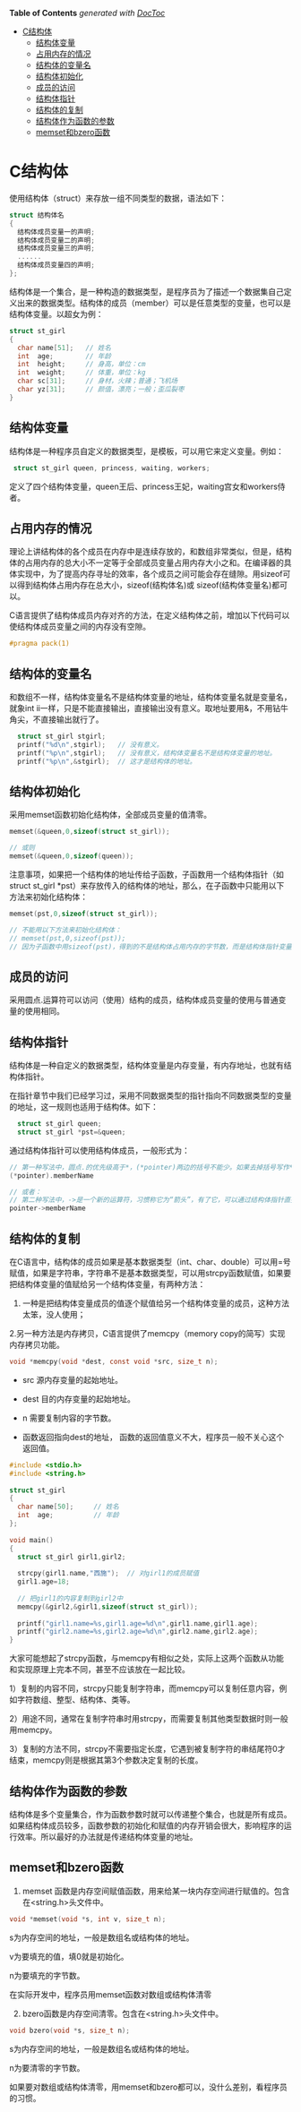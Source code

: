 <!-- START doctoc generated TOC please keep comment here to allow auto update -->
<!-- DON'T EDIT THIS SECTION, INSTEAD RE-RUN doctoc TO UPDATE -->
**Table of Contents**  *generated with [DocToc](https://github.com/thlorenz/doctoc)*

- [C结构体](#c%E7%BB%93%E6%9E%84%E4%BD%93)
  - [结构体变量](#%E7%BB%93%E6%9E%84%E4%BD%93%E5%8F%98%E9%87%8F)
  - [占用内存的情况](#%E5%8D%A0%E7%94%A8%E5%86%85%E5%AD%98%E7%9A%84%E6%83%85%E5%86%B5)
  - [结构体的变量名](#%E7%BB%93%E6%9E%84%E4%BD%93%E7%9A%84%E5%8F%98%E9%87%8F%E5%90%8D)
  - [结构体初始化](#%E7%BB%93%E6%9E%84%E4%BD%93%E5%88%9D%E5%A7%8B%E5%8C%96)
  - [成员的访问](#%E6%88%90%E5%91%98%E7%9A%84%E8%AE%BF%E9%97%AE)
  - [结构体指针](#%E7%BB%93%E6%9E%84%E4%BD%93%E6%8C%87%E9%92%88)
  - [结构体的复制](#%E7%BB%93%E6%9E%84%E4%BD%93%E7%9A%84%E5%A4%8D%E5%88%B6)
  - [结构体作为函数的参数](#%E7%BB%93%E6%9E%84%E4%BD%93%E4%BD%9C%E4%B8%BA%E5%87%BD%E6%95%B0%E7%9A%84%E5%8F%82%E6%95%B0)
  - [memset和bzero函数](#memset%E5%92%8Cbzero%E5%87%BD%E6%95%B0)

<!-- END doctoc generated TOC please keep comment here to allow auto update -->

# C结构体

使用结构体（struct）来存放一组不同类型的数据，语法如下：
```c
struct 结构体名
{
  结构体成员变量一的声明;
  结构体成员变量二的声明;
  结构体成员变量三的声明;
  ......
  结构体成员变量四的声明;
};
```
结构体是一个集合，是一种构造的数据类型，是程序员为了描述一个数据集自己定义出来的数据类型。结构体的成员（member）可以是任意类型的变量，也可以是结构体变量。以超女为例：

```c
struct st_girl
{
  char name[51];   // 姓名
  int  age;        // 年龄
  int  height;     // 身高，单位：cm
  int  weight;     // 体重，单位：kg
  char sc[31];     // 身材，火辣；普通；飞机场
  char yz[31];     // 颜值，漂亮；一般；歪瓜裂枣
}
```

## 结构体变量
结构体是一种程序员自定义的数据类型，是模板，可以用它来定义变量。例如：
```c
 struct st_girl queen, princess, waiting, workers;
```
定义了四个结构体变量，queen王后、princess王妃，waiting宫女和workers侍者。

## 占用内存的情况
理论上讲结构体的各个成员在内存中是连续存放的，和数组非常类似，但是，结构体的占用内存的总大小不一定等于全部成员变量占用内存大小之和。在编译器的具体实现中，为了提高内存寻址的效率，各个成员之间可能会存在缝隙。用sizeof可以得到结构体占用内存在总大小，sizeof(结构体名)或 sizeof(结构体变量名)都可以。

C语言提供了结构体成员内存对齐的方法，在定义结构体之前，增加以下代码可以使结构体成员变量之间的内存没有空隙。
```c
#pragma pack(1)
```

## 结构体的变量名
和数组不一样，结构体变量名不是结构体变量的地址，结构体变量名就是变量名，就象int ii一样，只是不能直接输出，直接输出没有意义。取地址要用&，不用钻牛角尖，不直接输出就行了。
```c
  struct st_girl stgirl;
  printf("%d\n",stgirl);   // 没有意义。
  printf("%p\n",stgirl);   // 没有意义，结构体变量名不是结构体变量的地址。
  printf("%p\n",&stgirl);  // 这才是结构体的地址。
```

## 结构体初始化
采用memset函数初始化结构体，全部成员变量的值清零。
```c
memset(&queen,0,sizeof(struct st_girl));

// 或则
memset(&queen,0,sizeof(queen));
```

注意事项，如果把一个结构体的地址传给子函数，子函数用一个结构体指针（如struct st_girl *pst）来存放传入的结构体的地址，那么，在子函数中只能用以下方法来初始化结构体：
```c
memset(pst,0,sizeof(struct st_girl));

// 不能用以下方法来初始化结构体：
// memset(pst,0,sizeof(pst));
// 因为子函数中用sizeof(pst)，得到的不是结构体占用内存的字节数，而是结构体指针变量占用内存的字节数（8字节）。
```

## 成员的访问
采用圆点.运算符可以访问（使用）结构的成员，结构体成员变量的使用与普通变量的使用相同。


## 结构体指针

结构体是一种自定义的数据类型，结构体变量是内存变量，有内存地址，也就有结构体指针。

在指针章节中我们已经学习过，采用不同数据类型的指针指向不同数据类型的变量的地址，这一规则也适用于结构体。如下：
```c
  struct st_girl queen;
  struct st_girl *pst=&queen;
```
通过结构体指针可以使用结构体成员，一般形式为：
```c
// 第一种写法中，圆点.的优先级高于*，(*pointer)两边的括号不能少。如果去掉括号写作*pointer.memberName，那么就等效于*(pointer.memberName)，这样意义就完全不对了。
(*pointer).memberName

// 或者：
// 第二种写法中，->是一个新的运算符，习惯称它为“箭头”，有了它，可以通过结构体指针直接使用结构体成员；这也是->在C语言中的唯一用途
pointer->memberName
```

## 结构体的复制
在C语言中，结构体的成员如果是基本数据类型（int、char、double）可以用=号赋值，如果是字符串，字符串不是基本数据类型，可以用strcpy函数赋值，如果要把结构体变量的值赋给另一个结构体变量，有两种方法：
1. 一种是把结构体变量成员的值逐个赋值给另一个结构体变量的成员，这种方法太笨，没人使用；  

2.另一种方法是内存拷贝，C语言提供了memcpy（memory copy的简写）实现内存拷贝功能。

```c
void *memcpy(void *dest, const void *src, size_t n);

```
- src 源内存变量的起始地址。

- dest 目的内存变量的起始地址。

- n 需要复制内容的字节数。

- 函数返回指向dest的地址， 函数的返回值意义不大，程序员一般不关心这个返回值。
```c
#include <stdio.h>
#include <string.h>
 
struct st_girl
{
  char name[50];     // 姓名
  int  age;          // 年龄
};
 
void main()
{
  struct st_girl girl1,girl2;
 
  strcpy(girl1.name,"西施");  // 对girl1的成员赋值
  girl1.age=18;
 
  // 把girl1的内容复制到girl2中
  memcpy(&girl2,&girl1,sizeof(struct st_girl));
 
  printf("girl1.name=%s,girl1.age=%d\n",girl1.name,girl1.age);
  printf("girl2.name=%s,girl2.age=%d\n",girl2.name,girl2.age);
}
```
大家可能想起了strcpy函数，与memcpy有相似之处，实际上这两个函数从功能和实现原理上完本不同，甚至不应该放在一起比较。

1）复制的内容不同，strcpy只能复制字符串，而memcpy可以复制任意内容，例如字符数组、整型、结构体、类等。

2）用途不同，通常在复制字符串时用strcpy，而需要复制其他类型数据时则一般用memcpy。

3）复制的方法不同，strcpy不需要指定长度，它遇到被复制字符的串结尾符0才结束，memcpy则是根据其第3个参数决定复制的长度。

## 结构体作为函数的参数

结构体是多个变量集合，作为函数参数时就可以传递整个集合，也就是所有成员。如果结构体成员较多，函数参数的初始化和赋值的内存开销会很大，影响程序的运行效率。所以最好的办法就是传递结构体变量的地址。

## memset和bzero函数
1. memset 函数是内存空间赋值函数，用来给某一块内存空间进行赋值的。包含在<string.h>头文件中。
```c
void *memset(void *s, int v, size_t n);
```

s为内存空间的地址，一般是数组名或结构体的地址。

v为要填充的值，填0就是初始化。

n为要填充的字节数。

在实际开发中，程序员用memset函数对数组或结构体清零

2. bzero函数是内存空间清零。包含在<string.h>头文件中。
```c
void bzero(void *s, size_t n);

```
s为内存空间的地址，一般是数组名或结构体的地址。

n为要清零的字节数。

如果要对数组或结构体清零，用memset和bzero都可以，没什么差别，看程序员的习惯。